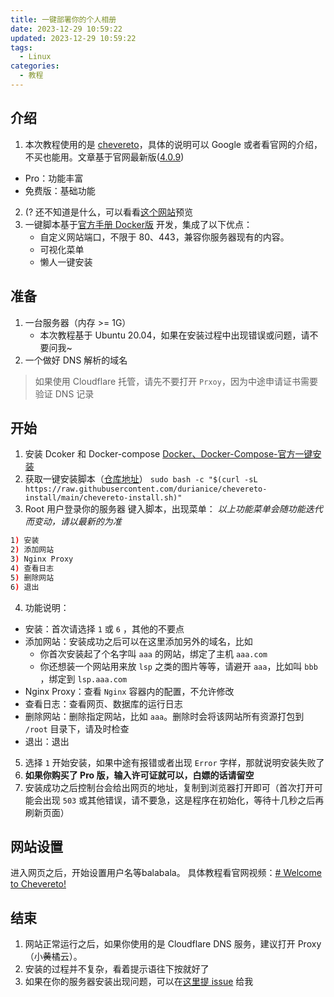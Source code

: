 ```yaml
---
title: 一键部署你的个人相册
date: 2023-12-29 10:59:22
updated: 2023-12-29 10:59:22
tags:
  - Linux
categories:
  - 教程
---
```

## 介绍
1. 本次教程使用的是 [chevereto](https://chevereto.com/)，具体的说明可以 Google 或者看官网的介绍，不买也能用。文章基于官网最新版([4.0.9](https://releases.chevereto.com/4.X/4.0/4.0.9.html))
- Pro：功能丰富
- 免费版：基础功能

2. (? 还不知道是什么，可以看看[这个网站](https://npy.icu)预览
3. 一键脚本基于[官方手册 Docker版](https://v4-docs.chevereto.com/guides/docker/) 开发，集成了以下优点：
	- 自定义网站端口，不限于 80、443，兼容你服务器现有的内容。
	- 可视化菜单
	- 懒人一键安装
## 准备
1. 一台服务器（内存 >= 1G）
	- 本次教程基于 Ubuntu 20.04，如果在安装过程中出现错误或问题，请不要问我~
1. 一个做好 DNS 解析的域名
>如果使用 Cloudflare 托管，请先不要打开 `Prxoy`，因为中途申请证书需要验证 DNS 记录
## 开始
1. 安装 Dcoker 和 Docker-compose
[Docker、Docker-Compose-官方一键安装](https://noooy.com/2023/12/e76f8f1a9ce2.html#Docker%E3%80%81Docker-Compose-%E5%AE%98%E6%96%B9%E4%B8%80%E9%94%AE%E5%AE%89%E8%A3%85)
2. 获取一键安装脚本（[仓库地址](`https://github.com/durianice/chevereto-install`)）
`sudo bash -c "$(curl -sL https://raw.githubusercontent.com/durianice/chevereto-install/main/chevereto-install.sh)"`
3. Root 用户登录你的服务器
键入脚本，出现菜单：
*以上功能菜单会随功能迭代而变动，请以最新的为准*
```bash
1) 安装
2) 添加网站
3) Nginx Proxy
4) 查看日志
5) 删除网站
6) 退出
```
4. 功能说明：
- 安装：首次请选择 `1` 或 `6` ，其他的不要点
- 添加网站：安装成功之后可以在这里添加另外的域名，比如
	- 你首次安装起了个名字叫 `aaa` 的网站，绑定了主机 `aaa.com`
	- 你还想装一个网站用来放 `lsp` 之类的图片等等，请避开 `aaa`，比如叫 `bbb` ，绑定到 `lsp.aaa.com`
- Nginx Proxy：查看 `Nginx` 容器内的配置，不允许修改
- 查看日志：查看网页、数据库的运行日志
- 删除网站：删除指定网站，比如 `aaa`。删除时会将该网站所有资源打包到 `/root` 目录下，请及时检查
- 退出：退出
5. 选择 `1` 开始安装，如果中途有报错或者出现 `Error` 字样，那就说明安装失败了
6. **如果你购买了 Pro 版，输入许可证就可以，白嫖的话请留空**
7. 安装成功之后控制台会给出网页的地址，复制到浏览器打开即可（首次打开可能会出现 `503` 或其他错误，请不要急，这是程序在初始化，等待十几秒之后再刷新页面）
## 网站设置
进入网页之后，开始设置用户名等balabala。
具体教程看官网视频：[# Welcome to Chevereto!](https://v4-docs.chevereto.com/introduction/get-started/welcome.html)
## 结束
1. 网站正常运行之后，如果你使用的是 Cloudflare DNS 服务，建议打开 Proxy （小~~黄~~橘云）。
2. 安装的过程并不复杂，看着提示语往下按就好了
3. 如果在你的服务器安装出现问题，可以在[这里提 issue](https://github.com/durianice/chevereto-install/issues) 给我